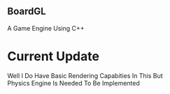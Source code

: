 ## BoardGL
A Game Engine Using C++
# Current Update
Well I Do Have Basic Rendering Capabities In This But <br>
Physics Engine Is Needed To Be Implemented <br>